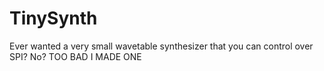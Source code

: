 # TinySynth

Ever wanted a very small wavetable synthesizer that you can control over SPI? No? TOO BAD I MADE ONE